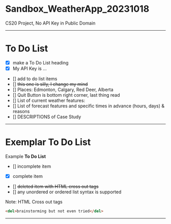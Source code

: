 # Sandbox_WeatherApp_20231018
CS20 Project, No API Key in Public Domain

--- 

# To Do List
- [x] make a To Do List heading
- [x] My API Key is ... 
- [] add to do list items
- [] <del>this one is silly, I change my mind</del>
- [] Places: Edmonton, Calgary, Red Deer, Alberta
- [] Quit Button is bottom right corner, last thing read
- [] List of current weather features: 
- [] List of forecast features and specific times in advance (hours, days) & reasons
- [] DESCRIPTIONS of Case Study

---

# Exemplar To Do List

Example **To Do List**
- [] incomplete item
- [x] complete item
- [] <del>deleted item with HTML cross out tags</del>
- [] any unordered or ordered list syntax is supported

Note: HTML Cross out tags
```HTML
<del>brainstorming but not even tried</del>
```

---
